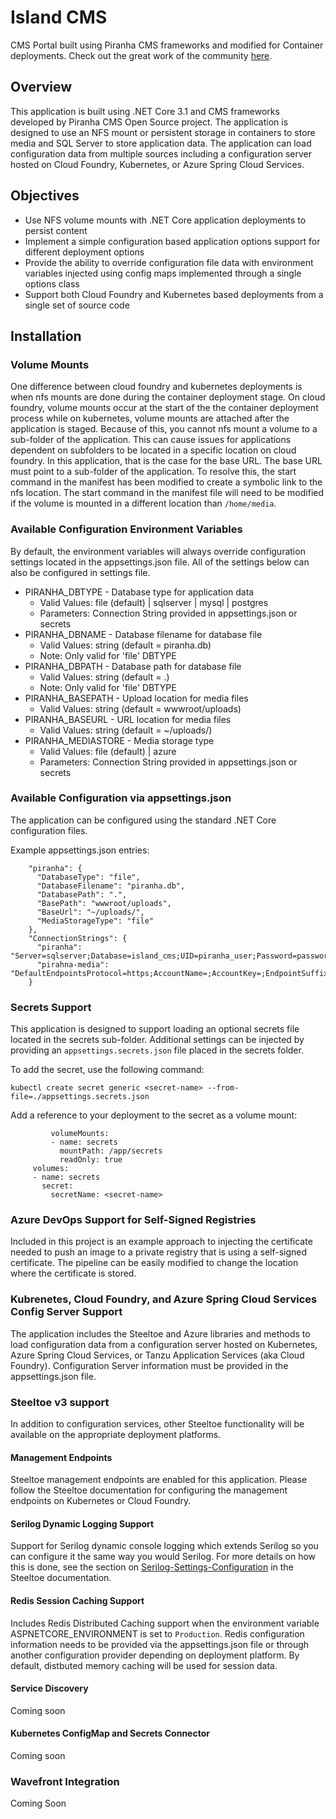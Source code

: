 # Island CMS
CMS Portal built using Piranha CMS frameworks and modified for Container deployments. Check out the great work of the community [here](https://piranhacms.org/).

## Overview
This application is built using .NET Core 3.1 and CMS frameworks developed by Piranha CMS Open Source project. The application is designed to use an NFS mount or persistent storage in containers to store media and SQL Server to store application data. The application can load configuration data from multiple sources including a configuration server hosted on Cloud Foundry, Kubernetes, or Azure Spring Cloud Services. 

## Objectives

- Use NFS volume mounts with .NET Core application deployments to persist content
- Implement a simple configuration based application options support for different deployment options
- Provide the ability to override configuration file data with environment variables injected using config maps implemented through a single options class
- Support both Cloud Foundry and Kubernetes based deployments from a single set of source code

## Installation

### Volume Mounts
One difference between cloud foundry and kubernetes deployments is when nfs mounts are done during the container deployment stage. On cloud foundry, volume mounts occur at the start of the the container deployment process while on kubernetes, volume mounts are attached after the application is staged. Because of this, you cannot nfs mount a volume to a sub-folder of the application. This can cause issues for applications dependent on subfolders to be located in a specific location on cloud foundry. In this application, that is the case for the base URL. The base URL must point to a sub-folder of the application. To resolve this, the start command in the manifest has been modified to create a symbolic link to the nfs location. The start command in the manifest file will need to be modified if the volume is mounted in a different location than `/home/media`.

### Available Configuration Environment Variables
By default, the environment variables will always override configuration settings located in the appsettings.json file. All of the settings below can also be configured in settings file.

- PIRANHA_DBTYPE - Database type for application data
	- Valid Values: file (default) | sqlserver | mysql | postgres
	- Parameters: Connection String provided in appsettings.json or secrets
- PIRANHA_DBNAME - Database filename for database file
	- Valid Values: string (default = piranha.db)
	- Note: Only valid for 'file' DBTYPE
- PIRANHA_DBPATH - Database path for database file
	- Valid Values: string (default = .)
	- Note: Only valid for 'file' DBTYPE
- PIRANHA_BASEPATH - Upload location for media files
	- Valid Values: string (default = wwwroot/uploads)
- PIRANHA_BASEURL - URL location for media files
	- Valid Values: string (default = ~/uploads/)
- PIRANHA_MEDIASTORE - Media storage type 
	- Valid Values: file (default) | azure
	- Parameters: Connection String provided in appsettings.json or secrets


### Available Configuration via appsettings.json
The application can be configured using the standard .NET Core configuration files.

Example appsettings.json entries:

		"piranha": {
		  "DatabaseType": "file",
		  "DatabaseFilename": "piranha.db",
		  "DatabasePath": ".",
		  "BasePath": "wwwroot/uploads",
		  "BaseUrl": "~/uploads/",
		  "MediaStorageType": "file"
		},
		"ConnectionStrings": {
		  "piranha": "Server=sqlserver;Database=island_cms;UID=piranha_user;Password=password",
		  "pirahna-media": "DefaultEndpointsProtocol=https;AccountName=;AccountKey=;EndpointSuffix="
		}


### Secrets Support
This application is designed to support loading an optional secrets file located in the secrets sub-folder. Additional settings can be injected by providing an `appsettings.secrets.json` file placed in the secrets folder.

To add the secret, use the following command:

`kubectl create secret generic <secret-name> --from-file=./appsettings.secrets.json`

Add a reference to your deployment to the secret as a volume mount:



             volumeMounts:	     
             - name: secrets             
               mountPath: /app/secrets	       
               readOnly: true	       
         volumes:	 
         - name: secrets         
           secret:	   
             secretName: <secret-name>

	     
### Azure DevOps Support for Self-Signed Registries
Included in this project is an example approach to injecting the certificate needed to push an image to a private registry that is using a self-signed certificate. The pipeline can be easily modified to change the location where the certificate is stored. 

### Kubrenetes, Cloud Foundry, and Azure Spring Cloud Services Config Server Support
The application includes the Steeltoe and Azure libraries and methods to load configuration data from a configuration server hosted on Kubernetes, Azure Spring Cloud Services, or Tanzu Application Services (aka Cloud Foundry). Configuration Server information must be provided in the appsettings.json file.

### Steeltoe v3 support
In addition to configuration services, other Steeltoe functionality will be available on the appropriate deployment platforms.

#### Management Endpoints
Steeltoe management endpoints are enabled for this application. Please follow the Steeltoe documentation for configuring the management endpoints on Kubernetes or Cloud Foundry. 

#### Serilog Dynamic Logging Support
Support for Serilog dynamic console logging which extends Serilog so you can configure it the same way you would Serilog. For more details on how this is done, see the section on [Serilog-Settings-Configuration](https://github.com/serilog/serilog-settings-configuration) in the Steeltoe documentation.

#### Redis Session Caching Support
Includes Redis Distributed Caching support when the environment variable ASPNETCORE_ENVIRONMENT is set to `Production`. Redis configuration information needs to be provided via the appsettings.json file or through another configuration provider depending on deployment platform. By default, distbuted memory caching will be used for session data.

#### Service Discovery
Coming soon

#### Kubernetes ConfigMap and Secrets Connector
Coming soon

### Wavefront Integration
Coming Soon

